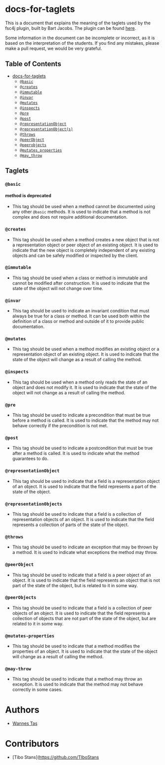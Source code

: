# docs-for-taglets

This is a document that explains the meaning of the taglets used by the fsc4j plugin, built by Bart Jacobs.
The plugin can be found [here](
https://github.com/btj/ogptaglets).

Some information in the document can be incomplete or incorrect, as it is based on the interpretation of the students.
If you find any mistakes, please make a pull request, we would be very grateful.

## Table of Contents
- [docs-for-taglets](#docs-for-taglets)
  * [`@basic`](#basic)
  * [`@creates`](#creates)
  * [`@immutable`](#immutable)
  * [`@invar`](#invar)
  * [`@mutates`](#mutates)
  * [`@inspects`](#inspects)
  * [`@pre`](#pre)
  * [`@post`](#post)
  * [`@representationObject`](#representationobject)
  * [`@representationObject(s)`](#representationobjects)
  * [`@throws`](#throws)
  * [`@peerObject`](#peerobject)
  * [`@peerobjects`](#peerobjects)
  * [`@mutates_properties`](#mutates-properties)
  * [`@may_throw`](#may-throw)


## Taglets

### `@basic`
#### method is deprecated
- This tag should be used when a method cannot be documented using any other `@basic` methods. It is used to indicate that a method is not complex and does not require additional documentation.

### `@creates`
- This tag should be used when a method creates a new object that is not a representation object or peer object of an existing object. It is used to indicate that the new object is completely independent of any existing objects and can be safely modified or inspected by the client.

### `@immutable`
- This tag should be used when a class or method is immutable and cannot be modified after construction. It is used to indicate that the state of the object will not change over time.

### `@invar`
- This tag should be used to indicate an invariant condition that must always be true for a class or method. It can be used both within the definition of a class or method and outside of it to provide public documentation.

### `@mutates`
- This tag should be used when a method modifies an existing object or a representation object of an existing object. It is used to indicate that the state of the object will change as a result of calling the method.

### `@inspects`
- This tag should be used when a method only reads the state of an object and does not modify it. It is used to indicate that the state of the object will not change as a result of calling the method.

### `@pre`
- This tag should be used to indicate a precondition that must be true before a method is called. It is used to indicate that the method may not behave correctly if the precondition is not met.

### `@post`
- This tag should be used to indicate a postcondition that must be true after a method is called. It is used to indicate what the method guarantees to do.

### `@representationObject`
- This tag should be used to indicate that a field is a representation object of an object. It is used to indicate that the field represents a part of the state of the object.

### `@representationObjects`
- This tag should be used to indicate that a field is a collection of representation objects of an object. It is used to indicate that the field represents a collection of parts of the state of the object.

### `@throws`
- This tag should be used to indicate an exception that may be thrown by a method. It is used to indicate what exceptions the method may throw.

### `@peerObject`
- This tag should be used to indicate that a field is a peer object of an object. It is used to indicate that the field represents an object that is not part of the state of the object, but is related to it in some way.

### `@peerObjects`
- This tag should be used to indicate that a field is a collection of peer objects of an object. It is used to indicate that the field represents a collection of objects that are not part of the state of the object, but are related to it in some way.

### `@mutates-properties`
- This tag should be used to indicate that a method modifies the properties of an object. It is used to indicate that the state of the object will change as a result of calling the method.

### `@may-throw`
- This tag should be used to indicate that a method may throw an exception. It is used to indicate that the method may not behave correctly in some cases.


# Authors
- [Wannes Tas](https://github.com/wannestas)

# Contributors
- [Tibo Stans](https://github.com/TIboStans
